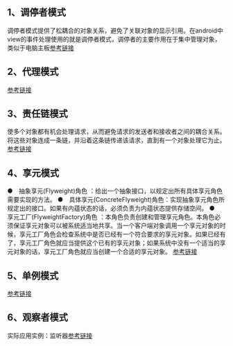 ## 1、调停者模式
调停者模式提供了松耦合的对象关系，避免了关联对象的显示引用。在android中view的事件处理使用的就是调停者模式，调停者的主要作用在于集中管理对象，类似于电脑主板[参考链接](http://blog.csdn.net/u011225629/article/details/47721921)

## 2、代理模式
[参考链接](http://blog.csdn.net/goskalrie/article/details/52458773)

## 3、责任链模式
使多个对象都有机会处理请求，从而避免请求的发送者和接收者之间的耦合关系。将这些对象连成一条链，并沿着这条链传递该请求，直到有一个对象处理它为止。
[参考链接](http://haolloyin.blog.51cto.com/1177454/342166)

## 4、享元模式
●　抽象享元(Flyweight)角色 ：给出一个抽象接口，以规定出所有具体享元角色需要实现的方法。
●　具体享元(ConcreteFlyweight)角色：实现抽象享元角色所规定出的接口。如果有内蕴状态的话，必须负责为内蕴状态提供存储空间。
●　享元工厂(FlyweightFactory)角色 ：本角色负责创建和管理享元角色。本角色必须保证享元对象可以被系统适当地共享。当一个客户端对象调用一个享元对象的时候，享元工厂角色会检查系统中是否已经有一个符合要求的享元对象。如果已经有了，享元工厂角色就应当提供这个已有的享元对象；如果系统中没有一个适当的享元对象的话，享元工厂角色就应当创建一个合适的享元对象。
[参考链接](http://www.cnblogs.com/java-my-life/archive/2012/04/26/2468499.html)

## 5、单例模式
[参考链接](http://www.blogjava.net/kenzhh/archive/2013/03/15/357824.html)

## 6、观察者模式
实际应用实例：监听器[参考链接](http://blog.csdn.net/jason0539/article/details/45055233)

